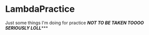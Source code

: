# LambdaPractice
Just some things I'm doing for practice
***NOT TO BE TAKEN TOOOO SERIOUSLY LOLL******
